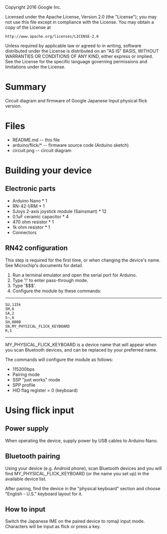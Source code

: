 Copyright 2016 Google Inc.

Licensed under the Apache License, Version 2.0 (the "License");
you may not use this file except in compliance with the License.
You may obtain a copy of the License at

    http://www.apache.org/licenses/LICENSE-2.0

Unless required by applicable law or agreed to in writing, software
distributed under the License is distributed on an "AS IS" BASIS,
WITHOUT WARRANTIES OR CONDITIONS OF ANY KIND, either express or implied.
See the License for the specific language governing permissions and
limitations under the License.


 Summary
=====================================

Circuit diagram and firmware of Google Japanese Input physical flick version.


 Files
=====================================

* README.md  -- this file
* arduino/flick/*  -- firmware source code (Arduino sketch)
* circuit.png  -- circuit diagram


 Building your device
=====================================

## Electronic parts

* Arduino Nano * 1
* RN-42-I/RM * 1
* SJoys 2-axis joystick module (Sainsmart) * 12
* 0.1uF ceramic capacitor * 4
* 470 ohm resistor * 1
* 1k ohm resistor * 1
* Connectors

## RN42 configuration

This step is required for the first time, or when changing the device's name.
See Microchip's documents for detail.

1. Run a terminal emulator and open the serial port for Arduino.
2. Type '!' to enter pass-through mode.
3. Type '$$$'.
4. Configure the module by these commands:

* * * * * *
    SU,115k
    SM,6
    SA,2
    S~,6
    SH,0000
    SN,MY_PHYSICAL_FLICK_KEYBOARD
    R,1
* * * * * *
MY\_PHYSICAL\_FLICK\_KEYBOARD is a device name that will appear when you scan
Bluetooth devices, and can be replaced by your preferred name.

The commands will configure the module as follows:

* 115200bps
* Pairing mode
* SSP "just works" mode
* SPP profile
* HID flag register = 0 (keyboard)


 Using flick input
=====================================

## Power supply

When operating the device, supply power by USB cables to Arduino Nano.

## Bluetooth pairing

Using your device (e.g. Android phone), scan Bluetooth devices and you will
find MY\_PHYSICAL\_FLICK\_KEYBOARD (or the name you set up) in the available
device list.

After pairing, find the device in the "physical keyboard" section and choose
"English - U.S." keyboard layout for it.

## How to input

Switch the Japanese IME on the paired device to romaji input mode.
Characters will be input as flick or press a key.
